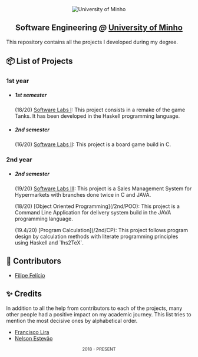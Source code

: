<div align="center">
  <img src="https://www.eng.uminho.pt/SiteAssets/Logo.PNG" alt="University of Minho">
  <br>
  <h2>
  <strong>Software Engineering</strong>
  <em>@</em>
  <strong><a href="https://www.uminho.pt/EN/">University of Minho</a></strong>
  </h2>
</div>

This repository contains all the projects I developed during my degree.

## :package: List of Projects

### **1st year**

- ##### 1st semester

  (18/20) [Software Labs I](/1st/LI1/):
    This project consists in a remake of the game Tanks. It has been developed in the
    Haskell programming language.

- ##### 2nd semester

  (16/20) [Software Labs II](/1st/LI2):
    This project is a board game build in C.
    
### **2nd year**

- ##### 2nd semester

  (19/20) [Software Labs III](/2nd/LI3):
    This project is a Sales Management System for Hypermarkets with branches
    done twice in C and JAVA.
  <p>(18/20) [Object Oriented Programming](/2nd/POO):
    This project is a Command Line Application for delivery system build in the JAVA
    programming language.</p>
  <p>(19.4/20) [Program Calculation](/2nd/CP):
    This project follows program design by calculation methods with literate
    programming principles using Haskell and `lhs2TeX`. </p>


## :handshake: Contributors

- [Filipe Felício][filipe]

[filipe]: https://github.com/FilipeFelicio

## :sparkles: Credits

In addition to all the help from contributors to each of the projects, many
other people had a positive impact on my academic journey. This list tries to
mention the most decisive ones by alphabetical order.

- [Francisco Lira][lira]
- [Nelson Estevão][nelson]



[lira]: https://github.com/FranciscoLira
[nelson]: https://github.com/nelsonmestevao

<div align="center">
  <sub>2018 - PRESENT</sub>
</div>
